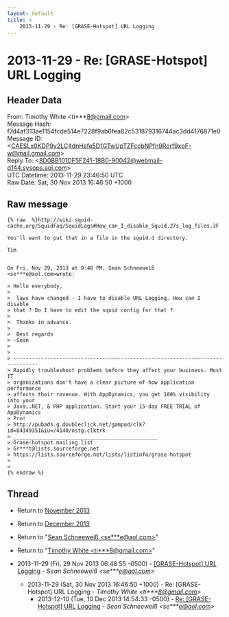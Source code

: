 ```yaml
---
layout: default
title: >
    2013-11-29 - Re: [GRASE-Hotspot] URL Logging
---
```


# 2013-11-29 - Re: [GRASE-Hotspot] URL Logging

## Header Data

From: Timothy White \<ti***8@gmail.com\><br>
Message Hash: f7d4af313ae1154fcde514e7228f9ab6fea82c531879316744ac3dd4176871e0<br>
Message ID: \<CAESLx0KDP9y2LC4dnHsfe5D1GTwUpTZFccbNPfn9Rorf9xpF-w@mail.gmail.com\><br>
Reply To: \<8D0BB101DF5F241-18B0-90042@webmail-d144.sysops.aol.com\><br>
UTC Datetime: 2013-11-29 23:46:50 UTC<br>
Raw Date: Sat, 30 Nov 2013 16:46:50 +1000<br>

## Raw message

```
{% raw  %}http://wiki.squid-cache.org/SquidFaq/SquidLogs#How_can_I_disable_Squid.27s_log_files.3F

You'll want to put that in a file in the squid.d directory.

Tim


On Fri, Nov 29, 2013 at 9:48 PM, Sean Schneeweiß <se***e@aol.com>wrote:

> Hello everybody,
>
>  laws have changed - I have to disable URL Logging. How can I disable
> that ? Do I have to edit the squid config for that ?
>
>  Thanks in advance.
>
>  Best regards
> -Sean
>
>
> ------------------------------------------------------------------------------
> Rapidly troubleshoot problems before they affect your business. Most IT
> organizations don't have a clear picture of how application performance
> affects their revenue. With AppDynamics, you get 100% visibility into your
> Java,.NET, & PHP application. Start your 15-day FREE TRIAL of AppDynamics
> Pro!
> http://pubads.g.doubleclick.net/gampad/clk?id=84349351&iu=/4140/ostg.clktrk
> _______________________________________________
> Grase-hotspot mailing list
> Gr***t@lists.sourceforge.net
> https://lists.sourceforge.net/lists/listinfo/grase-hotspot
>
>
{% endraw %}
```

## Thread

+ Return to [November 2013](/archive/2013/11)
+ Return to [December 2013](/archive/2013/12)

+ Return to "[Sean Schneeweiß <se***e<span>@</span>aol.com>](/authors/se___e_at_aol_com)"
+ Return to "[Timothy White <ti***8<span>@</span>gmail.com>](/authors/ti___8_at_gmail_com)"

+ 2013-11-29 (Fri, 29 Nov 2013 06:48:55 -0500) - [[GRASE-Hotspot] URL Logging](/archive/2013/11/c45f6014fc049a9e4a75c7e93a375d0306a6fe621e9e7afc43ce0994d4ca5a77) - _Sean Schneeweiß \<se***e@aol.com\>_
  + 2013-11-29 (Sat, 30 Nov 2013 16:46:50 +1000) - Re: [GRASE-Hotspot] URL Logging - _Timothy White \<ti***8@gmail.com\>_
    + 2013-12-10 (Tue, 10 Dec 2013 14:54:33 -0500) - [Re: [GRASE-Hotspot] URL Logging](/archive/2013/12/670164dc3fece993c874d9bcacbd05fd645d1f0f98c93d06318ccdac8698f277) - _Sean Schneeweiß \<se***e@aol.com\>_

